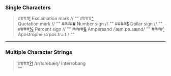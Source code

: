 ### Single Characters
>####[!](https://en.wikipedia.org/wiki/Exclamation_mark)
    Exclamation mark //
    ""
>####["](https://en.wikipedia.org/wiki/Quotation_mark)  
    Quotation mark //
    ""
>####[#](https://en.wikipedia.org/wiki/Number_sign#Other_names_in_English)
    Number sign //
    ""
>####[$](https://en.wikipedia.org/wiki/Dollar_sign)
    Dollar sign //
    ""
>####[%](https://en.wikipedia.org/wiki/Percent_sign)
    Percent sign //
    ""
>####[&](http://dictionary.cambridge.org/pronunciation/english/ampersand)
    Ampersand /ˈæm.pə.sænd/ 
    ""
>####['](http://dictionary.cambridge.org/dictionary/english-chinese-simplified/apostrophe?q=Apostrophe)
    Apostrophe /əˈpɒs.trə.fi/
    ""
    
***

### Multiple Character Strings
>####[?!](https://en.wikipedia.org/wiki/Interrobang)
    /ɪnˈtɛrɵbæŋ/ Interrobang  
    ""
